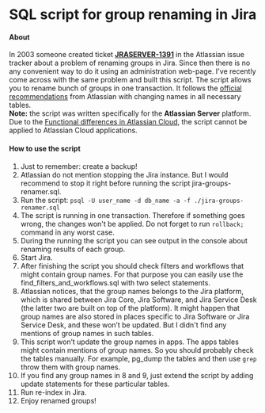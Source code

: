 # SQL script for group renaming in Jira   
#### About
In 2003 someone created ticket **[JRASERVER-1391](https://jira.atlassian.com/browse/JRASERVER-1391)** in the Atlassian issue tracker about a problem of renaming groups in Jira. Since then there is no any convenient way to do it using an administration web-page.
 I've recently come across with the same problem and built this script. 
The script allows you to rename bunch of groups in one transaction. It follows the [official recommendations](https://confluence.atlassian.com/jirakb/how-to-rename-a-group-in-jira-968662365.html) from Atlassian with changing names in all necessary tables.  
**Note:** the script was written specifically for the **Atlassian Server** platform. Due to the [Functional differences in Atlassian Cloud](https://confluence.atlassian.com/display/Cloud/Functional+differences+in+Atlassian+Cloud), the script cannot be applied to Atlassian Cloud applications.
#### How to use the script
 1. Just to remember: create a backup! 
 2. Atlassian do not mention stopping the Jira instance. But I would recommend to stop it right before running the script jira-groups-renamer.sql.
 3. Run the script:
`psql -U user_name -d db_name -a -f ./jira-groups-renamer.sql`
 5. The script is running in one transaction. Therefore if something goes wrong, the changes won't be applied. Do not forget to run `rollback;` command in any worst case.
 6. During the running the script you can see output in the console about renaming results of each group.
 7. Start Jira. 
 8. After finishing the script you should check filters and workflows that might contain group names. For that purpose you can easily use the find_filters_and_workflows.sql with two select statements.
 9. Atlassian notices, that the group names belongs to the Jira platform, which is shared between Jira Core, Jira Software, and Jira Service Desk (the latter two are built on top of the platform). It might happen that group names are also stored in places specific to Jira Software or Jira Service Desk, and these won’t be updated. But I didn't find any mentions of group names in such tables.
 10. This script won’t update the group names in apps. The apps tables might contain mentions of group names. So you should probably check the tables manually. For example, pg_dump the tables and then use `grep` throw them with group names.
 11. If you find any group names in 8 and 9, just extend the script by adding update statements for these particular tables.
 12. Run re-index in Jira.
 13. Enjoy renamed groups!